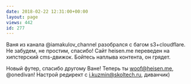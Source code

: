```yaml
---
date: 2018-02-22 12:31:00+00:00
layout: page
views: 442
id: 277
---
```


Ваня из канала @iamakulov_channel разобрался с багом s3+cloudflare. Не забудем, не простим, спасибо! 
Сайт heisen.me переведен на хипстерский cms-движок. Бойтесь наплыва контента, он грядет.

Новый футер, спасибо другому Ване! Теперь ты woof@heisen.me, @onedivan!
Настрой редирект с i.kuzmin@skoltech.ru, диванчик)


